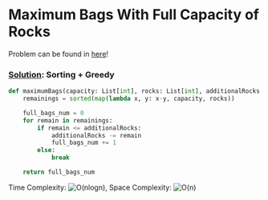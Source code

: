# Maximum Bags With Full Capacity of Rocks

Problem can be found in [here](https://leetcode.com/problems/maximum-bags-with-full-capacity-of-rocks/)!

### [Solution](/Array/2279-MaximumBagsWithFullCapacityofRocks/solution.py): Sorting + Greedy

```python
def maximumBags(capacity: List[int], rocks: List[int], additionalRocks: int) -> int:
    remainings = sorted(map(lambda x, y: x-y, capacity, rocks))

    full_bags_num = 0
    for remain in remainings:
        if remain <= additionalRocks:
            additionalRocks -= remain
            full_bags_num += 1
        else:
            break

    return full_bags_num
```

Time Complexity: ![O(nlogn)](<https://latex.codecogs.com/svg.image?\inline&space;O(nlogn)>), Space Complexity: ![O(n)](<https://latex.codecogs.com/svg.image?\inline&space;O(n)>)
